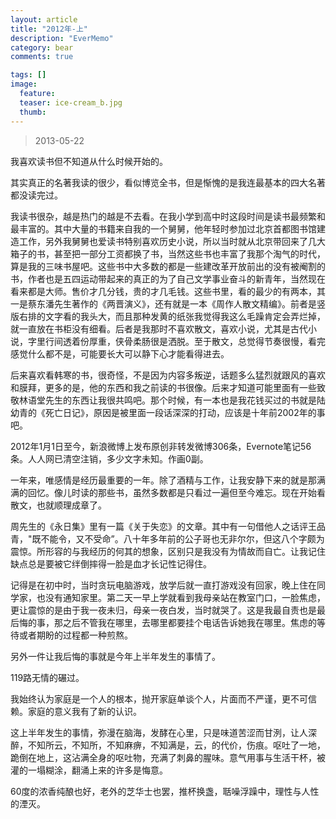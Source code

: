 ```yaml
---
layout: article
title: "2012年-上"
description: "EverMemo"
category: bear
comments: true

tags: []
image:
  feature:
  teaser: ice-cream_b.jpg
  thumb:
---
```


> 2013-05-22

我喜欢读书但不知道从什么时候开始的。  

其实真正的名著我读的很少，看似博览全书，但是惭愧的是我连最基本的四大名著都没读完过。  

我读书很杂，越是热门的越是不去看。在我小学到高中时这段时间是读书最频繁和最丰富的。其中大量的书籍来自我的一个舅舅，他年轻时参加过北京首都图书馆建造工作，另外我舅舅也爱读书特别喜欢历史小说，所以当时就从北京带回来了几大箱子的书，甚至把一部分工资都换了书，当然这些书也丰富了我那个淘气的时代，算是我的三味书屋吧。这些书中大多数的都是一些建改革开放前出的没有被阉割的书，作者也是五四运动带起来的真正的为了自己文学事业奋斗的新青年，当然现在看来都是大师。售价才几分钱，贵的才几毛钱。这些书里，看的最少的有两本，其一是蔡东潘先生著作的《两晋演义》，还有就是一本《周作人散文精编》。前者是竖版右排的文字看的我头大，而且那种发黄的纸张我觉得我这么毛躁肯定会弄烂掉，就一直放在书柜没有细看。后者是我那时不喜欢散文，喜欢小说，尤其是古代小说，字里行间透着份厚重，侠骨柔肠很是洒脱。至于散文，总觉得节奏很慢，看完感觉什么都不是，可能要长大可以静下心才能看得进去。    

后来喜欢看韩寒的书，很奇怪，不是因为内容多叛逆，话题多么猛烈就跟风的喜欢和膜拜，更多的是，他的东西和我之前读的书很像。后来才知道可能里面有一些致敬林语堂先生的东西让我很共鸣吧。那个时候，有一本也是我花钱买过的书就是陆幼青的《死亡日记》，原因是被里面一段话深深的打动，应该是十年前2002年的事吧。  

2012年1月1日至今，新浪微博上发布原创非转发微博306条，Evernote笔记56条。人人网已清空注销，多少文字未知。作画0副。  

一年来，唯感情是经历最重要的一年。除了酒精与工作，让我安静下来的就是那满满的回忆。像儿时读的那些书，虽然多数都是只看过一遍但至今难忘。现在开始看散文，也就顺理成章了。

周先生的《永日集》里有一篇《关于失恋》的文章。其中有一句借他人之话评王品青，"既不能令，又不受命”。八十年多年前的公子哥也无非尔尔，但这八个字颇为震惊。所形容的与我经历的何其的想象，区别只是我没有为情故而自亡。让我记住缺点总是要被它绊倒摔得一脸是血才长记性记得住。

记得是在初中时，当时贪玩电脑游戏，放学后就一直打游戏没有回家，晚上住在同学家，也没有通知家里。第二天一早上学就看到我母亲站在教室门口，一脸焦虑，更让震惊的是由于我一夜未归，母亲一夜白发，当时就哭了。这是我最自责也是最后悔的事，那之后不管我在哪里，去哪里都要挂个电话告诉她我在哪里。焦虑的等待或者期盼的过程都一种煎熬。

另外一件让我后悔的事就是今年上半年发生的事情了。

119路无情的碾过。

我始终认为家庭是一个人的根本，抛开家庭单谈个人，片面而不严谨，更不可信赖。家庭的意义我有了新的认识。

这上半年发生的事情，弥漫在脑海，发酵在心里，只是味道苦涩而甘洌，让人深醉，不知所云，不知所，不知麻痹，不知满是，云，的代价，伤痕。呕吐了一地，跪倒在地上，这沾满全身的呕吐物，充满了刺鼻的腥味。意气用事与生活干杯，被灌的一塌糊涂，翻涌上来的许多是悔意。

60度的浓香纯酿也好，老外的芝华士也罢，推杯换盏，聒噪浮躁中，理性与人性的湮灭。
